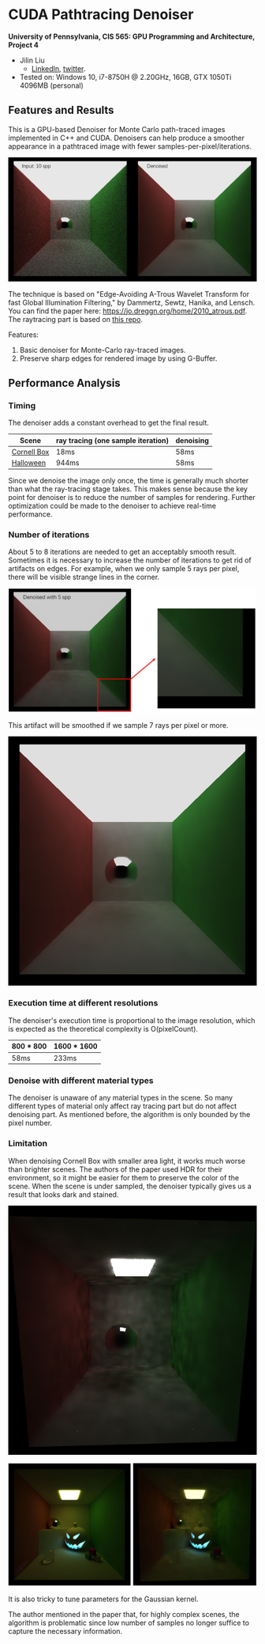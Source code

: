 CUDA Pathtracing Denoiser
================

**University of Pennsylvania, CIS 565: GPU Programming and Architecture, Project 4**

* Jilin Liu
  * [LinkedIn](https://www.linkedin.com/in/jilin-liu-61b273192/), [twitter](https://twitter.com/Jilin18043110).
* Tested on: Windows 10, i7-8750H @ 2.20GHz, 16GB, GTX 1050Ti 4096MB (personal)

## Features and Results

This is a GPU-based Denoiser for Monte Carlo path-traced images implemented in C++ and CUDA. 
Denoisers can help produce a smoother appearance in a pathtraced image with fewer samples-per-pixel/iterations.

![](./img/compareDenoise.JPG)

The technique is based on "Edge-Avoiding A-Trous Wavelet Transform for fast Global Illumination Filtering," by Dammertz, Sewtz, Hanika, and Lensch. You can find the paper here: https://jo.dreggn.org/home/2010_atrous.pdf. The raytracing part is based on [this repo](https://github.com/Songsong97/Project3-CUDA-Path-Tracer).

Features:
1. Basic denoiser for Monte-Carlo ray-traced images.
2. Preserve sharp edges for rendered image by using G-Buffer.

## Performance Analysis

### Timing
The denoiser adds a constant overhead to get the final result.

| Scene | ray tracing (one sample iteration) | denoising |
|---|---|---|
| [Cornell Box](./img/non.png) | 18ms | 58ms |
| [Halloween](./img/halloween.png) | 944ms | 58ms |

Since we denoise the image only once, the time is generally much shorter than what the ray-tracing stage takes. This makes sense because the key point for denoiser is to reduce the number of samples for rendering. Further optimization could be made to the denoiser to achieve real-time performance.

### Number of iterations
About 5 to 8 iterations are needed to get an acceptably smooth result. Sometimes it is necessary to increase the number of iterations to get rid of artifacts on edges. For example, when we only sample 5 rays per pixel, there will be visible strange lines in the corner.

![](./img/artifact.JPG)

This artifact will be smoothed if we sample 7 rays per pixel or more.

![](./img/c7.png)

### Execution time at different resolutions
The denoiser's execution time is proportional to the image resolution, which is expected as the theoretical complexity is O(pixelCount).

| 800 * 800 | 1600 * 1600 |
|---|---|
| 58ms | 233ms |

### Denoise with different material types
The denoiser is unaware of any material types in the scene. So many different types of material only affect ray tracing part but do not affect denoising part. As mentioned before, the algorithm is only bounded by the pixel number.

### Limitation
When denoising Cornell Box with smaller area light, it works much worse than brighter scenes. The authors of the paper used HDR for their environment, so it might be easier for them to preserve the color of the scene. When the scene is under sampled, the denoiser typically gives us a result that looks dark and stained.

![](./img/cornellDenoised.png)

![](./img/halloweenComp.JPG)

It is also tricky to tune parameters for the Gaussian kernel.

The author mentioned in the paper that, for highly complex scenes, the algorithm is problematic since low number of samples no longer suffice to capture the necessary information.
